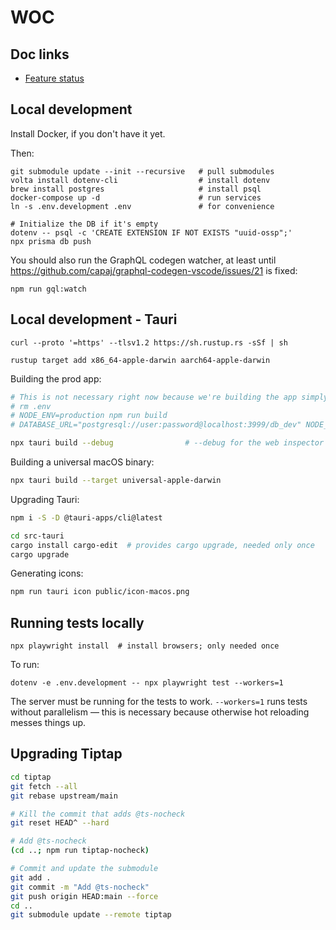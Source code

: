 # WOC

## Doc links

* [Feature status](docs/feature-status.md)

## Local development

Install Docker, if you don't have it yet.

Then:

```
git submodule update --init --recursive   # pull submodules
volta install dotenv-cli                  # install dotenv
brew install postgres                     # install psql
docker-compose up -d                      # run services
ln -s .env.development .env               # for convenience

# Initialize the DB if it's empty
dotenv -- psql -c 'CREATE EXTENSION IF NOT EXISTS "uuid-ossp";'
npx prisma db push
```

You should also run the GraphQL codegen watcher, at least until https://github.com/capaj/graphql-codegen-vscode/issues/21 is fixed:

```
npm run gql:watch
```

## Local development - Tauri

```
curl --proto '=https' --tlsv1.2 https://sh.rustup.rs -sSf | sh

rustup target add x86_64-apple-darwin aarch64-apple-darwin
```

Building the prod app:

```bash
# This is not necessary right now because we're building the app simply as a wrapper.
# rm .env
# NODE_ENV=production npm run build
# DATABASE_URL="postgresql://user:password@localhost:3999/db_dev" NODE_ENV=production npx next export

npx tauri build --debug                # --debug for the web inspector to work
```

Building a universal macOS binary:

```bash
npx tauri build --target universal-apple-darwin
```

Upgrading Tauri:

```bash
npm i -S -D @tauri-apps/cli@latest

cd src-tauri
cargo install cargo-edit  # provides cargo upgrade, needed only once
cargo upgrade
```

Generating icons:

```bash
npm run tauri icon public/icon-macos.png
```

## Running tests locally

```
npx playwright install  # install browsers; only needed once
```

To run:

```
dotenv -e .env.development -- npx playwright test --workers=1
```

The server must be running for the tests to work. `--workers=1` runs tests without parallelism — this is necessary because otherwise hot reloading messes things up.

## Upgrading Tiptap

```bash
cd tiptap
git fetch --all
git rebase upstream/main

# Kill the commit that adds @ts-nocheck
git reset HEAD^ --hard

# Add @ts-nocheck
(cd ..; npm run tiptap-nocheck)

# Commit and update the submodule
git add .
git commit -m "Add @ts-nocheck"
git push origin HEAD:main --force
cd ..
git submodule update --remote tiptap
```
